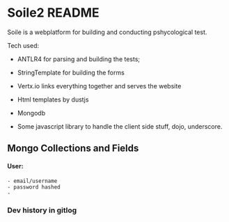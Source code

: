 # Soile2 README

Soile is a webplatform for building and conducting pshycological test.

Tech used:
- ANTLR4 for parsing and building the tests;
- StringTemplate for building the forms
- Vertx.io links everything together and serves the website
- Html templates by dustjs
- Mongodb

- Some javascript library to handle the client side stuff, dojo, underscore.



## Mongo Collections and Fields

#### User:
	- email/username
	- password hashed
	-  


### Dev history in gitlog


